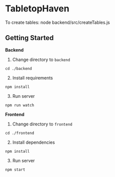 # TabletopHaven

To create tables:
node backend/src/createTables.js

## Getting Started

**Backend**

1. Change directory to `backend`
```
cd ./backend
````

2. Install requirements
```
npm install
```

3. Run server
```
npm run watch
```

**Frontend**
1. Change directory to `frontend`
```
cd ./frontend
```

2. Install dependencies
```
npm install
```

3. Run server
```
npm start
```
